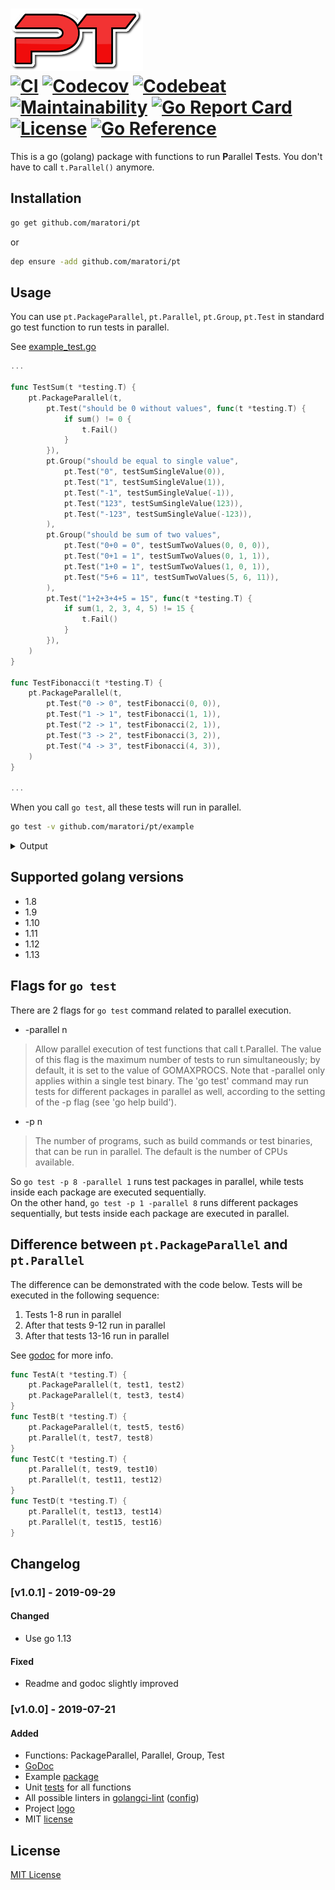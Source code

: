 # <img src="logo.png" height="100px" alt="Logo"> <br> [![CI][ci-img]][ci-url] [![Codecov][codecov-img]][codecov-url] [![Codebeat][codebeat-img]][codebeat-url] [![Maintainability][codeclimate-img]][codeclimate-url] [![Go Report Card][goreportcard-img]][goreportcard-url] [![License][license-img]][license-url] [![Go Reference][godoc-img]][godoc-url]


This is a go (golang) package with functions to run **P**arallel **T**ests.
You don't have to call `t.Parallel()` anymore.


## Installation

```bash
go get github.com/maratori/pt
```
or
```bash
dep ensure -add github.com/maratori/pt
```


## Usage

You can use `pt.PackageParallel`, `pt.Parallel`, `pt.Group`, `pt.Test` in standard go test function to run tests in parallel.

See [example_test.go](example/example_test.go)

```go
...

func TestSum(t *testing.T) {
	pt.PackageParallel(t,
		pt.Test("should be 0 without values", func(t *testing.T) {
			if sum() != 0 {
				t.Fail()
			}
		}),
		pt.Group("should be equal to single value",
			pt.Test("0", testSumSingleValue(0)),
			pt.Test("1", testSumSingleValue(1)),
			pt.Test("-1", testSumSingleValue(-1)),
			pt.Test("123", testSumSingleValue(123)),
			pt.Test("-123", testSumSingleValue(-123)),
		),
		pt.Group("should be sum of two values",
			pt.Test("0+0 = 0", testSumTwoValues(0, 0, 0)),
			pt.Test("0+1 = 1", testSumTwoValues(0, 1, 1)),
			pt.Test("1+0 = 1", testSumTwoValues(1, 0, 1)),
			pt.Test("5+6 = 11", testSumTwoValues(5, 6, 11)),
		),
		pt.Test("1+2+3+4+5 = 15", func(t *testing.T) {
			if sum(1, 2, 3, 4, 5) != 15 {
				t.Fail()
			}
		}),
	)
}

func TestFibonacci(t *testing.T) {
	pt.PackageParallel(t,
		pt.Test("0 -> 0", testFibonacci(0, 0)),
		pt.Test("1 -> 1", testFibonacci(1, 1)),
		pt.Test("2 -> 1", testFibonacci(2, 1)),
		pt.Test("3 -> 2", testFibonacci(3, 2)),
		pt.Test("4 -> 3", testFibonacci(4, 3)),
	)
}

...
```

When you call `go test`, all these tests will run in parallel.

```bash
go test -v github.com/maratori/pt/example
```

<details><summary>Output</summary>

```
=== RUN   TestSum
=== PAUSE TestSum
=== RUN   TestFibonacci
=== PAUSE TestFibonacci
=== CONT  TestSum
=== CONT  TestFibonacci
=== RUN   TestFibonacci/0_->_0
=== RUN   TestSum/should_be_0_without_values
=== PAUSE TestFibonacci/0_->_0
=== RUN   TestFibonacci/1_->_1
=== PAUSE TestFibonacci/1_->_1
=== RUN   TestFibonacci/2_->_1
=== PAUSE TestFibonacci/2_->_1
=== RUN   TestFibonacci/3_->_2
=== PAUSE TestFibonacci/3_->_2
=== PAUSE TestSum/should_be_0_without_values
=== RUN   TestFibonacci/4_->_3
=== PAUSE TestFibonacci/4_->_3
=== RUN   TestSum/should_be_equal_to_single_value
=== CONT  TestFibonacci/2_->_1
=== PAUSE TestSum/should_be_equal_to_single_value
=== CONT  TestFibonacci/0_->_0
=== CONT  TestFibonacci/1_->_1
=== CONT  TestFibonacci/3_->_2
=== CONT  TestFibonacci/4_->_3
=== RUN   TestSum/should_be_sum_of_two_values
=== PAUSE TestSum/should_be_sum_of_two_values
=== RUN   TestSum/1+2+3+4+5_=_15
=== PAUSE TestSum/1+2+3+4+5_=_15
=== CONT  TestSum/should_be_0_without_values
=== CONT  TestSum/should_be_sum_of_two_values
=== RUN   TestSum/should_be_sum_of_two_values/0+0_=_0
=== PAUSE TestSum/should_be_sum_of_two_values/0+0_=_0
=== RUN   TestSum/should_be_sum_of_two_values/0+1_=_1
--- PASS: TestFibonacci (0.00s)
    --- PASS: TestFibonacci/0_->_0 (0.00s)
    --- PASS: TestFibonacci/2_->_1 (0.00s)
    --- PASS: TestFibonacci/1_->_1 (0.00s)
    --- PASS: TestFibonacci/3_->_2 (0.00s)
    --- PASS: TestFibonacci/4_->_3 (0.00s)
=== CONT  TestSum/1+2+3+4+5_=_15
=== CONT  TestSum/should_be_equal_to_single_value
=== RUN   TestSum/should_be_equal_to_single_value/0
=== PAUSE TestSum/should_be_sum_of_two_values/0+1_=_1
=== PAUSE TestSum/should_be_equal_to_single_value/0
=== RUN   TestSum/should_be_sum_of_two_values/1+0_=_1
=== RUN   TestSum/should_be_equal_to_single_value/1
=== PAUSE TestSum/should_be_sum_of_two_values/1+0_=_1
=== PAUSE TestSum/should_be_equal_to_single_value/1
=== RUN   TestSum/should_be_sum_of_two_values/5+6_=_11
=== PAUSE TestSum/should_be_sum_of_two_values/5+6_=_11
=== CONT  TestSum/should_be_sum_of_two_values/0+0_=_0
=== CONT  TestSum/should_be_sum_of_two_values/5+6_=_11
=== CONT  TestSum/should_be_sum_of_two_values/0+1_=_1
=== RUN   TestSum/should_be_equal_to_single_value/-1
=== CONT  TestSum/should_be_sum_of_two_values/1+0_=_1
=== PAUSE TestSum/should_be_equal_to_single_value/-1
=== RUN   TestSum/should_be_equal_to_single_value/123
=== PAUSE TestSum/should_be_equal_to_single_value/123
=== RUN   TestSum/should_be_equal_to_single_value/-123
=== PAUSE TestSum/should_be_equal_to_single_value/-123
=== CONT  TestSum/should_be_equal_to_single_value/0
=== CONT  TestSum/should_be_equal_to_single_value/-1
=== CONT  TestSum/should_be_equal_to_single_value/123
=== CONT  TestSum/should_be_equal_to_single_value/-123
=== CONT  TestSum/should_be_equal_to_single_value/1
--- PASS: TestSum (0.00s)
    --- PASS: TestSum/should_be_0_without_values (0.00s)
    --- PASS: TestSum/1+2+3+4+5_=_15 (0.00s)
    --- PASS: TestSum/should_be_sum_of_two_values (0.00s)
        --- PASS: TestSum/should_be_sum_of_two_values/0+0_=_0 (0.00s)
        --- PASS: TestSum/should_be_sum_of_two_values/0+1_=_1 (0.00s)
        --- PASS: TestSum/should_be_sum_of_two_values/5+6_=_11 (0.00s)
        --- PASS: TestSum/should_be_sum_of_two_values/1+0_=_1 (0.00s)
    --- PASS: TestSum/should_be_equal_to_single_value (0.00s)
        --- PASS: TestSum/should_be_equal_to_single_value/0 (0.00s)
        --- PASS: TestSum/should_be_equal_to_single_value/123 (0.00s)
        --- PASS: TestSum/should_be_equal_to_single_value/-1 (0.00s)
        --- PASS: TestSum/should_be_equal_to_single_value/-123 (0.00s)
        --- PASS: TestSum/should_be_equal_to_single_value/1 (0.00s)
PASS
ok      github.com/maratori/pt/example  0.006s
```
</details>

## Supported golang versions

* 1.8
* 1.9
* 1.10
* 1.11
* 1.12
* 1.13


## Flags for `go test`

There are 2 flags for `go test` command related to parallel execution.

* -parallel n
> Allow parallel execution of test functions that call t.Parallel.
> The value of this flag is the maximum number of tests to run
> simultaneously; by default, it is set to the value of GOMAXPROCS.
> Note that -parallel only applies within a single test binary.
> The 'go test' command may run tests for different packages
> in parallel as well, according to the setting of the -p flag
> (see 'go help build').

* -p n
> The number of programs, such as build commands or
> test binaries, that can be run in parallel.
> The default is the number of CPUs available.

So `go test -p 8 -parallel 1` runs test packages in parallel, while tests inside each package are executed sequentially.  
On the other hand, `go test -p 1 -parallel 8` runs different packages sequentially, but tests inside each package are executed in parallel.


## Difference between `pt.PackageParallel` and `pt.Parallel`

The difference can be demonstrated with the code below. Tests will be executed in the following sequence:
1. Tests 1-8 run in parallel
1. After that tests 9-12 run in parallel
1. After that tests 13-16 run in parallel

See [godoc](https://godoc.org/github.com/maratori/pt) for more info.  

```go
func TestA(t *testing.T) {
	pt.PackageParallel(t, test1, test2)
	pt.PackageParallel(t, test3, test4)
}
func TestB(t *testing.T) {
	pt.PackageParallel(t, test5, test6)
	pt.Parallel(t, test7, test8)
}
func TestC(t *testing.T) {
	pt.Parallel(t, test9, test10)
	pt.Parallel(t, test11, test12)
}
func TestD(t *testing.T) {
	pt.Parallel(t, test13, test14)
	pt.Parallel(t, test15, test16)
}
```

## Changelog

### [v1.0.1] - 2019-09-29

#### Changed
* Use go 1.13

#### Fixed
* Readme and godoc slightly improved

### [v1.0.0] - 2019-07-21

#### Added
* Functions: PackageParallel, Parallel, Group, Test
* [GoDoc](http://godoc.org/github.com/maratori/pt)
* Example [package](example)
* Unit [tests](pt_test.go) for all functions
* All possible linters in [golangci-lint](https://github.com/golangci/golangci-lint) ([config](.golangci.yml))
* Project [logo](logo.png)
* MIT [license](LICENSE)

## License

[MIT License](https://github.com/maratori/pt/blob/main/LICENSE)



[ci-img]: https://app.travis-ci.com/maratori/pt.svg?branch=main
[ci-url]: https://app.travis-ci.com/maratori/pt
[codecov-img]: https://codecov.io/gh/maratori/pt/branch/main/graph/badge.svg?token=WisNd8SOoW
[codecov-url]: https://codecov.io/gh/maratori/pt
[codebeat-img]: https://codebeat.co/badges/95684dfc-294c-4712-a20b-fb19c6e6b0c5
[codebeat-url]: https://codebeat.co/projects/github-com-maratori-pt-main
[codeclimate-img]: https://api.codeclimate.com/v1/badges/0078c4d48b975f84c1c9/maintainability
[codeclimate-url]: https://codeclimate.com/github/maratori/pt/maintainability
[goreportcard-img]: https://goreportcard.com/badge/github.com/maratori/pt
[goreportcard-url]: https://goreportcard.com/report/github.com/maratori/pt
[license-img]: https://img.shields.io/github/license/maratori/pt.svg
[license-url]: https://github.com/maratori/pt/blob/main/LICENSE
[godoc-img]: https://pkg.go.dev/badge/github.com/maratori/pt.svg
[godoc-url]: https://pkg.go.dev/github.com/maratori/pt
